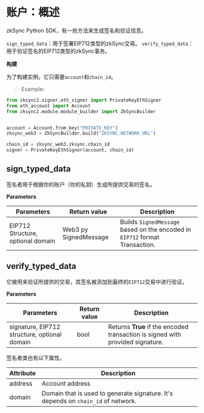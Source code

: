 # 账户：概述

zkSync Python SDK，有一些方法来生成签名和验证信息。

`sign_typed_data`：用于签署EIP712类型的zkSync交易。
`verify_typed_data`：用于验证签名的EIP712类型的zkSync事务。

**构建**

为了构建实例，它只需要`account`和`chain_id`。

> Example:

```python
from zksync2.signer.eth_signer import PrivateKeyEthSigner
from eth_account import Account
from zksync2.module.module_builder import ZkSyncBuilder


account = Account.from_key("PRIVATE_KEY")
zksync_web3 = ZkSyncBuilder.build("ZKSYNC_NETWORK_URL")

chain_id = zksync_web3.zksync.chain_id
signer = PrivateKeyEthSigner(account, chain_id)
```

## sign_typed_data

签名者用于根据你的账户（你的私钥）生成所提供交易的签名。

**Parameters**

| Parameters                        | Return value          | Description                                                                 |
| --------------------------------- | --------------------- | --------------------------------------------------------------------------- |
| EIP712 Structure, optional domain | Web3 py SignedMessage | Builds `SignedMessage` based on the encoded in `EIP712` format Transaction. |

## verify_typed_data

它被用来验证所提供的交易，其签名被添加到最终的`EIP712`交易中进行验证。

**Parameters**

| Parameters                                   | Return value | Description                                                                    |
| -------------------------------------------- | ------------ | ------------------------------------------------------------------------------ |
| signature, EIP712 structure, optional domain | bool         | Returns **True** if the encoded transaction is signed with provided signature. |

签名者类也有以下属性。

| Attribute | Description                                                                       |
| --------- | --------------------------------------------------------------------------------- |
| address   | Account address                                                                   |
| domain    | Domain that is used to generate signature. It's depends on `chain_id` of network. |
